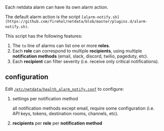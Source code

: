 Each netdata alarm can have its own alarm action.

The default alarm action is the script `[alarm-notify.sh](https://github.com/firehol/netdata/blob/master/plugins.d/alarm-notify.sh)`.

This script has the following features:

1. The `to` line of alarms can list one or more **roles**.
2. Each **role** can correspond to multiple **recipients**, using multiple **notification methods** (email, slack, discord, twilio, pageduty, etc).
3. Each **recipient** can filter severity (i.e. receive only critical notifications).

## configuration

Edit [`/etc/netdata/health_alarm_notify.conf`](https://github.com/firehol/netdata/blob/master/conf.d/health_alarm_notify.conf) to configure:

1. settings per notification method

   all notification methods except email, require some configuration (i.e. API keys, tokens, destination rooms, channels, etc).

2. **recipients** per **role** per **notification method**
